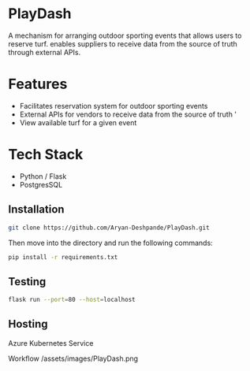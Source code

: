 # PlayDash
A mechanism for arranging outdoor sporting events that allows users to reserve turf. enables suppliers to receive data from the source of truth through external APIs.

# Features
- Facilitates reservation system for outdoor sporting events
- External APIs for vendors to receive data from the source of truth '
- View available turf for a given event 

# Tech Stack
- Python / Flask
- PostgresSQL

## Installation 
```sh
git clone https://github.com/Aryan-Deshpande/PlayDash.git
```
Then move into the directory and run the following commands:
```sh
pip install -r requirements.txt
```

## Testing
```sh
flask run --port=80 --host=localhost
```

## Hosting

Azure Kubernetes Service

Workflow
/assets/images/PlayDash.png

